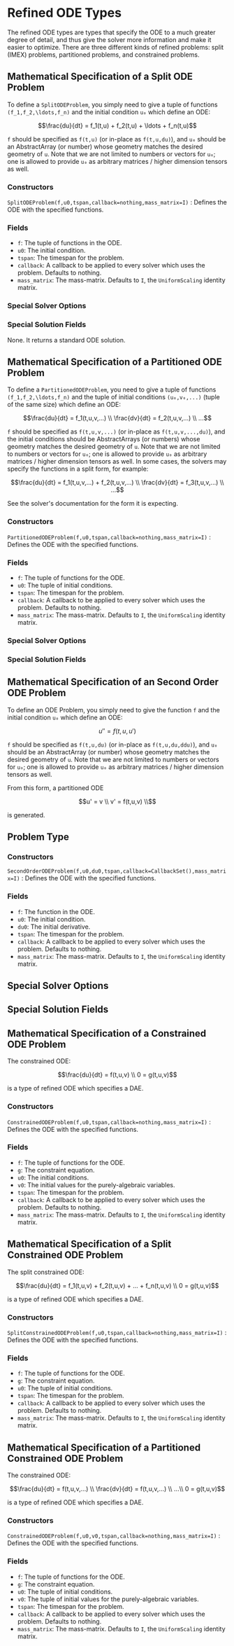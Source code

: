 # Refined ODE Types

The refined ODE types are types that specify the ODE to a much greater degree of
detail, and thus give the solver more information and make it easier to optimize.
There are three different kinds of refined problems: split (IMEX) problems,
partitioned problems, and constrained problems.

## Mathematical Specification of a Split ODE Problem

To define a `SplitODEProblem`, you simply need to give a tuple of functions
``(f_1,f_2,\ldots,f_n)`` and the initial condition ``u₀`` which define an ODE:

```math
\frac{du}{dt} =  f_1(t,u) + f_2(t,u) + \ldots + f_n(t,u)
```

`f` should be specified as `f(t,u)` (or in-place as `f(t,u,du)`), and `u₀` should
be an AbstractArray (or number) whose geometry matches the desired geometry of `u`.
Note that we are not limited to numbers or vectors for `u₀`; one is allowed to
provide `u₀` as arbitrary matrices / higher dimension tensors as well.

### Constructors

`SplitODEProblem(f,u0,tspan,callback=nothing,mass_matrix=I)` : Defines the ODE with the specified functions.

### Fields

* `f`: The tuple of functions in the ODE.
* `u0`: The initial condition.
* `tspan`: The timespan for the problem.
* `callback`: A callback to be applied to every solver which uses the problem.
  Defaults to nothing.
* `mass_matrix`: The mass-matrix. Defaults to `I`, the `UniformScaling` identity matrix.

### Special Solver Options

### Special Solution Fields

None. It returns a standard ODE solution.

## Mathematical Specification of a Partitioned ODE Problem

To define a `PartitionedODEProblem`, you need to give a tuple of functions
``(f_1,f_2,\ldots,f_n)`` and the tuple of initial conditions ``(u₀,v₀,...)`` (tuple
of the same size) which define an ODE:

```math
\frac{du}{dt} = f_1(t,u,v,...) \\
\frac{dv}{dt} = f_2(t,u,v,...) \\
...
```

`f` should be specified as `f(t,u,v,...)` (or in-place as `f(t,u,v,...,du)`), and
the initial conditions should be AbstractArrays (or numbers) whose geometry matches
the desired geometry of `u`. Note that we are not limited to numbers or vectors
for `u₀`; one is allowed to provide `u₀` as arbitrary matrices / higher dimension
tensors as well. In some cases, the solvers may specify the functions in a split
form, for example:

```math
\frac{du}{dt} = f_1(t,u,v,...) + f_2(t,u,v,...) \\
\frac{dv}{dt} = f_3(t,u,v,...) \\
...
```

See the solver's documentation for the form it is expecting.

### Constructors

`PartitionedODEProblem(f,u0,tspan,callback=nothing,mass_matrix=I)` : Defines the ODE with
the specified functions.

### Fields

* `f`: The tuple of functions for the ODE.
* `u0`: The tuple of initial conditions.
* `tspan`: The timespan for the problem.
* `callback`: A callback to be applied to every solver which uses the problem.
  Defaults to nothing.
* `mass_matrix`: The mass-matrix. Defaults to `I`, the `UniformScaling` identity matrix.

### Special Solver Options

### Special Solution Fields

## Mathematical Specification of an Second Order ODE Problem

To define an ODE Problem, you simply need to give the function ``f`` and the initial
condition ``u₀`` which define an ODE:

```math
u'' = f(t,u,u')
```

`f` should be specified as `f(t,u,du)` (or in-place as `f(t,u,du,ddu)`), and `u₀` should
be an AbstractArray (or number) whose geometry matches the desired geometry of `u`.
Note that we are not limited to numbers or vectors for `u₀`; one is allowed to
provide `u₀` as arbitrary matrices / higher dimension tensors as well.

From this form, a partitioned ODE

```math
u' = v \\
v' = f(t,u,v) \\
```

is generated.

## Problem Type

### Constructors

`SecondOrderODEProblem(f,u0,du0,tspan,callback=CallbackSet(),mass_matrix=I)` : Defines the ODE with the specified functions.

### Fields

* `f`: The function in the ODE.
* `u0`: The initial condition.
* `du0`: The initial derivative.
* `tspan`: The timespan for the problem.
* `callback`: A callback to be applied to every solver which uses the problem.
  Defaults to nothing.
* `mass_matrix`: The mass-matrix. Defaults to `I`, the `UniformScaling` identity matrix.

## Special Solver Options

## Special Solution Fields

## Mathematical Specification of a Constrained ODE Problem

The constrained ODE:

```math
\frac{du}{dt} = f(t,u,v) \\
0 = g(t,u,v)
```

is a type of refined ODE which specifies a DAE.

### Constructors

`ConstrainedODEProblem(f,u0,tspan,callback=nothing,mass_matrix=I)` : Defines the ODE with
the specified functions.

### Fields

* `f`: The tuple of functions for the ODE.
* `g`: The constraint equation.
* `u0`: The initial conditions.
* `v0`: The initial values for the purely-algebraic variables.
* `tspan`: The timespan for the problem.
* `callback`: A callback to be applied to every solver which uses the problem.
  Defaults to nothing.
* `mass_matrix`: The mass-matrix. Defaults to `I`, the `UniformScaling` identity matrix.

## Mathematical Specification of a Split Constrained ODE Problem

The split constrained ODE:

```math
\frac{du}{dt} = f_1(t,u,v) + f_2(t,u,v) + ... + f_n(t,u,v) \\
0 = g(t,u,v)
```

is a type of refined ODE which specifies a DAE.

### Constructors

`SplitConstrainedODEProblem(f,u0,tspan,callback=nothing,mass_matrix=I)` : Defines the ODE with
the specified functions.

### Fields

* `f`: The tuple of functions for the ODE.
* `g`: The constraint equation.
* `u0`: The tuple of initial conditions.
* `tspan`: The timespan for the problem.
* `callback`: A callback to be applied to every solver which uses the problem.
  Defaults to nothing.
* `mass_matrix`: The mass-matrix. Defaults to `I`, the `UniformScaling` identity matrix.

## Mathematical Specification of a Partitioned Constrained ODE Problem

The constrained ODE:

```math
\frac{du}{dt} = f(t,u,v,...) \\
\frac{dv}{dt} = f(t,u,v,...) \\
...\\
0 = g(t,u,v)
```

is a type of refined ODE which specifies a DAE.

### Constructors

`ConstrainedODEProblem(f,u0,v0,tspan,callback=nothing,mass_matrix=I)` : Defines the ODE with
the specified functions.

### Fields

* `f`: The tuple of functions for the ODE.
* `g`: The constraint equation.
* `u0`: The tuple of initial conditions.
* `v0`: The tuple of initial values for the purely-algebraic variables.
* `tspan`: The timespan for the problem.
* `callback`: A callback to be applied to every solver which uses the problem.
  Defaults to nothing.
* `mass_matrix`: The mass-matrix. Defaults to `I`, the `UniformScaling` identity matrix.
